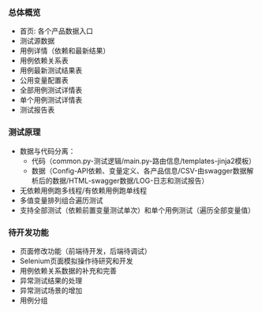 ### 总体概览
- 首页: 各个产品数据入口
- 测试源数据
- 用例详情（依赖和最新结果）
- 用例依赖关系表
- 用例最新测试结果表
- 公用变量配置表
- 全部用例测试详情表
- 单个用例测试详情表
- 测试报告表

### 测试原理
- 数据与代码分离：
	- 代码（common.py-测试逻辑/main.py-路由信息/templates-jinja2模板）
	- 数据（Config-API依赖、变量定义、各产品信息/CSV-由swagger数据解析后的数据/HTML-swagger数据/LOG-日志和测试报告）
- 无依赖用例跑多线程/有依赖用例跑单线程
- 多值变量排列组合遍历测试
- 支持全部测试（依赖前置变量测试单次）和单个用例测试（遍历全部变量值）

### 待开发功能
- 页面修改功能（前端待开发，后端待调试）
- Selenium页面模拟操作待研究和开发
- 用例依赖关系数据的补充和完善
- 异常测试结果的处理
- 异常测试场景的增加
- 用例分组